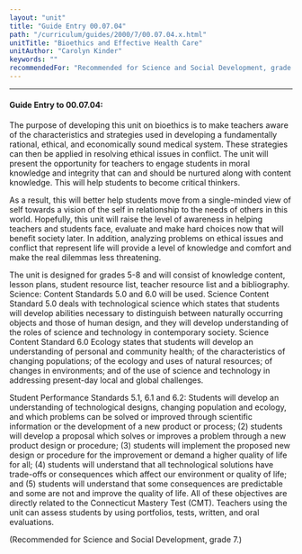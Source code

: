 ```yaml
---
layout: "unit"
title: "Guide Entry 00.07.04"
path: "/curriculum/guides/2000/7/00.07.04.x.html"
unitTitle: "Bioethics and Effective Health Care"
unitAuthor: "Carolyn Kinder"
keywords: ""
recommendedFor: "Recommended for Science and Social Development, grade 7."
---
```

<body>
<hr/>
 <h4>
  Guide Entry to 00.07.04:
 </h4>
 The purpose of developing this unit on bioethics is to make teachers aware of the characteristics and strategies used in developing a fundamentally rational, ethical, and economically sound medical system.  These strategies can then be applied in resolving ethical issues in conflict.  The unit will present the opportunity for teachers to engage students in moral knowledge and integrity that can and should be nurtured along with content knowledge.  This will help students to become critical thinkers.
 <p>
  <span class="indent">
  </span>
  As a result, this will better help students move from a single-minded view of self towards a vision of the self in relationship to the needs of others in this world.  Hopefully, this unit will raise the level of awareness in helping teachers and students face, evaluate and make hard choices now that will benefit society later. In addition, analyzing problems on ethical issues and conflict that represent life will provide a level of knowledge and comfort and make the real dilemmas less threatening.
 </p>
 <p>
  The unit is designed for grades 5-8 and will consist of knowledge content, lesson plans, student resource list, teacher resource list and a bibliography.  Science: Content Standards 5.0 and 6.0 will be used.  Science Content Standard 5.0 deals with technological science which states that students will develop abilities necessary to distinguish between naturally occurring objects and those of human design, and they will develop understanding of the roles of science and technology in contemporary society.  Science Content Standard 6.0 Ecology states that students will develop an understanding of personal and community health; of the characteristics of changing populations; of the ecology and uses of natural resources; of changes in environments; and of the use of science and technology in addressing present-day local and global challenges.
 </p>
 <p>
  Student Performance Standards 5.1, 6.1 and 6.2: Students will develop an understanding of technological designs, changing population and ecology, and which problems can be solved or improved through scientific information or the development of a new product or process; (2) students will develop a proposal which solves or improves a problem through a new product design or procedure; (3) students will implement the proposed new design or procedure for the improvement or demand a higher quality of life for all; (4) students will understand that all technological solutions have trade-offs or consequences which affect our environment or quality of life; and (5) students will understand that some consequences are predictable and some are not and improve the quality of life. All of these objectives are directly related to the Connecticut Mastery Test (CMT).  Teachers using the unit can assess students by using portfolios, tests, written, and oral evaluations.
 </p>
 <p>
  (Recommended for Science and Social Development, grade 7.)
 </p>


</body>